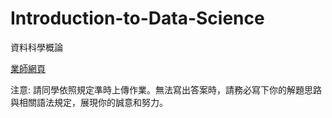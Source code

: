 # Introduction-to-Data-Science
資料科學概論

[業師網頁](http://www.hmwu.idv.tw/web/SHU/)

注意: 請同學依照規定準時上傳作業。無法寫出答案時，請務必寫下你的解題思路與相關語法規定，展現你的誠意和努力。


